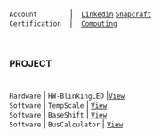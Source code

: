 
`Account`&nbsp;&nbsp;&nbsp;&nbsp;&nbsp;&nbsp;&nbsp;&nbsp;&nbsp;&nbsp;&nbsp;&nbsp;&nbsp;&nbsp;&nbsp;|&nbsp;&nbsp;&nbsp;&nbsp;[`Linkedin`](https://www.linkedin.com/in/kentlouisetonino)&nbsp;[`Snapcraft`](https://snapcraft.io/publisher/kentlouisetonino) <br />
`Certification`&nbsp;&nbsp;&nbsp;&nbsp;|&nbsp;&nbsp;&nbsp;&nbsp;[`Computing`](https://github.com/kentlouisetonino/kentlouisetonino/blob/develop/certification/computing.md) <br />

<br />

### PROJECT 
# 

``Hardware`` | ``HW-BlinkingLED`` |[`View`](https://github.com/kentlouisetonino/hw-blinking-LED) <br />
`Software` | `TempScale` | [`View`](https://github.com/kentlouisetonino/tempscale) <br />
`Software` | `BaseShift` | [`View`](https://github.com/kentlouisetonino/baseshift) <br />
`Software` | `BusCalculator` | [`View`](https://github.com/kentlouisetonino/bus-calculator) <br />

